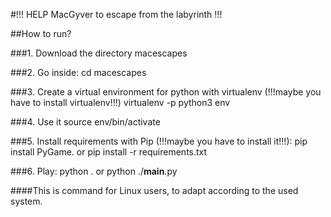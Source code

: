 #!!! HELP MacGyver to escape from the labyrinth !!!

##How to run?

###1. Download the directory macescapes

###2. Go inside:
cd macescapes

###3. Create a virtual environment for python with virtualenv (!!!maybe you have to install virtualenv!!!)
virtualenv -p python3 env

###4. Use it
source env/bin/activate

###5. Install requirements with Pip (!!!maybe you have to install it!!!):
pip install PyGame.
or
pip install -r requirements.txt

###6. Play:
python .
or
python ./__main__.py


####This is command for Linux users, to adapt according to the used system.